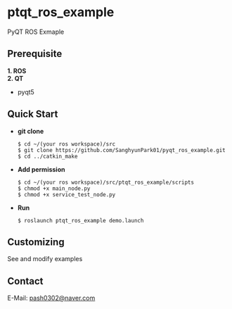 # ptqt_ros_example
PyQT ROS Exmaple

## Prerequisite

**1. ROS**  
**2. QT**  
* pyqt5
  
## Quick Start
* **git clone**
    ```
    $ cd ~/(your ros workspace)/src
    $ git clone https://github.com/SanghyunPark01/pyqt_ros_example.git
    $ cd ../catkin_make
    ```
* **Add permission**
  ```
  $ cd ~/(your ros workspace)/src/ptqt_ros_example/scripts
  $ chmod +x main_node.py
  $ chmod +x service_test_node.py
  ```
* **Run**
  ```
  $ roslaunch ptqt_ros_example demo.launch
  ```

## Customizing
See and modify examples

## Contact
E-Mail: pash0302@naver.com